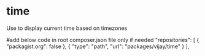 # time
Use to display current time based on timezones

#add below code in root composer.json file only if needed
 "repositories": [
        {
          "packagist.org": false
        },
        {
          "type": "path",
          "url": "packages/vijay/time"
        }
      ],
